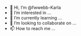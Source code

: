 - 👋 Hi, I’m @fwwebb-Karla
- 👀 I’m interested in ...
- 🌱 I’m currently learning ...
- 💞️ I’m looking to collaborate on ...
- 📫 How to reach me ...

<!---
fwwebb-Karla/fwwebb-Karla is a ✨ special ✨ repository because its `README.md` (this file) appears on your GitHub profile.
You can click the Preview link to take a look at your changes.
--->

